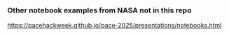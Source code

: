 ### Other notebook examples from NASA not in this repo
https://pacehackweek.github.io/pace-2025/presentations/notebooks.html
